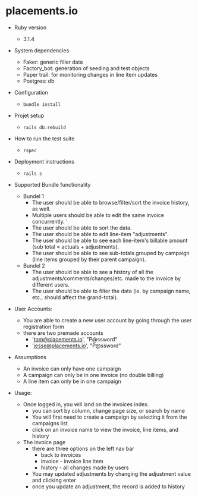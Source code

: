 # placements.io

* Ruby version
  - 3.1.4

* System dependencies
  - Faker: generic filler data
  - Factory_bot: generation of seeding and test objects
  - Paper trail: for monitoring changes in line item updates
  - Postgres: db

* Configuration
  - `bundle install`

* Projet setup
  - `rails db:rebuild`

* How to run the test suite
  - `rspec`

* Deployment instructions
  - `rails s`

* Supported Bundle functionality
  - Bundel 1
    - The user should be able to browse/filter/sort the invoice history, as well.
    - Multiple users should be able to edit the same invoice concurrently. '
    - The user should be able to sort the data. 
    - The user should be able to edit line-item "adjustments". 
    - The user should be able to see each line-item's billable amount (sub total = actuals + adjustments). 
    - The user should be able to see sub-totals grouped by campaign (line items grouped by their parent campaign).  
  - Bundel 2
    - The user should be able to see a history of all the adjustments/comments/changes/etc. made to the invoice by different users.
    - The user should be able to filter the data (ie. by campaign name, etc.,  should affect the grand-total).  


* User Accounts:
  - You are able to create a new user account by going through the user registration form
  - there are two premade accounts 
    - 'tom@placements.io', "P@ssword"
    - 'jesse@placements.io', "P@ssword"

* Assumptions
  - An invoice can only have one campaign
  - A campaign can only be in one invoice (no double billing)
  - A line item can only be in one campaign

* Usage:
  - Once logged in, you will land on the invoices index.
    - you can sort by column, change page size, or search by name
    - You will first need to create a campaign by selecting it from the campaigns list
    - click on an invoice name to view the invoice, line items, and history
  - The invoice page
    - there are three options on the left nav bar
      - back to invoices
      - invoice - invoice line item
      - history - all changes made by users
    - You may updated adjustments by changing the adjustment value and clicking enter
    - once you update an adjustment, the record is added to history
 